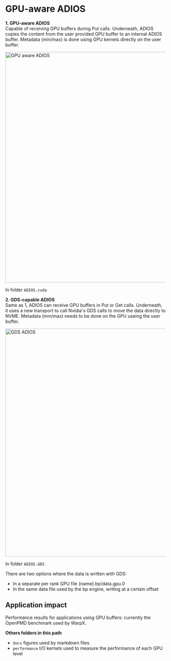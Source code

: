 # GPU-aware ADIOS

**1. GPU-aware ADIOS** <br/>
Capable of receiving GPU buffers during Put calls. Underneath, ADIOS copies the content from the user provided GPU buffer to an internal ADIOS buffer. Metadata (min/max) is done using GPU kernels directly on the user buffer.

<img width="721" alt="GPU aware ADIOS" src="https://user-images.githubusercontent.com/16229479/138385188-5ce0c1c6-59be-4709-932a-6122ef5dd7e5.png">

In folder `ADIOS.cuda`

**2. GDS-capable ADIOS** <br/>
Same as 1, ADIOS can receive GPU buffers in Put or Get calls. Underneath, it uses a new transport to call Nvidia's GDS calls to move the data directly to NVME. Metadata (min/max) needs to be done on the GPU useing the user buffer.

<img width="713" alt="GDS ADIOS" src="https://user-images.githubusercontent.com/16229479/138386014-93fe57fc-cd85-48ea-be68-bf25d8f4322a.png">

In folder `ADIOS.GDS`

There are two options where the data is written with GDS:
- In a separate per rank GPU file {name}.bp/data.gpu.0
- In the same data file used by the bp engine, writing at a certain offset

## Application impact

Performance results for applications using GPU buffers: currently the OpenPMD benchmark used by WarpX.


**Others folders in this path**
- `docs` figures used by markdown files.
- `performance` I/O kernels used to measure the performance of each GPU level
